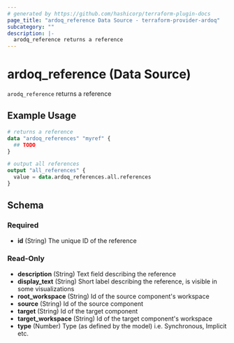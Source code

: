 ```yaml
---
# generated by https://github.com/hashicorp/terraform-plugin-docs
page_title: "ardoq_reference Data Source - terraform-provider-ardoq"
subcategory: ""
description: |-
  arodq_reference returns a reference
---
```


# ardoq_reference (Data Source)

`arodq_reference` returns a reference

## Example Usage

```terraform
# returns a reference
data "ardoq_references" "myref" {
  ## TODO
}

# output all references
output "all_references" {
  value = data.ardoq_references.all.references
}
```

<!-- schema generated by tfplugindocs -->
## Schema

### Required

- **id** (String) The unique ID of the reference

### Read-Only

- **description** (String) Text field describing the reference
- **display_text** (String) Short label describing the reference, is visible in some visualizations
- **root_workspace** (String) Id of the source component's workspace
- **source** (String) Id of the source component
- **target** (String) Id of the target component
- **target_workspace** (String) Id of the target component's workspace
- **type** (Number) Type (as defined by the model) i.e. Synchronous, Implicit etc.


